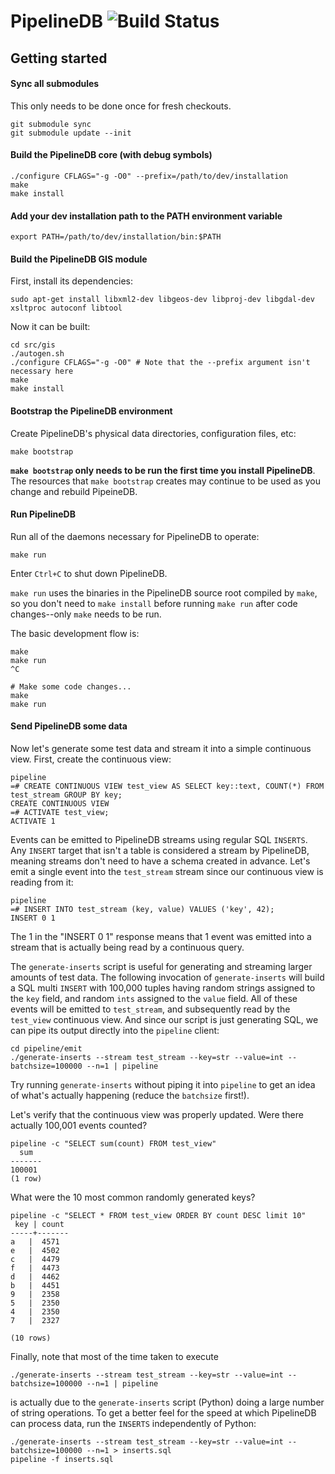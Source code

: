 # PipelineDB ![Build Status](https://circleci.com/gh/pipelinedb/pipelinedb.png?circle-token=db1a70c164cd6d96544d8eb38b279c48dea24709)

## Getting started

#### Sync all submodules
This only needs to be done once for fresh checkouts.
```
git submodule sync
git submodule update --init
```

#### Build the PipelineDB core (with debug symbols)
```
./configure CFLAGS="-g -O0" --prefix=/path/to/dev/installation
make
make install
```

#### Add your dev installation path to the PATH environment variable
```
export PATH=/path/to/dev/installation/bin:$PATH
```

#### Build the PipelineDB GIS module

First, install its dependencies:

    sudo apt-get install libxml2-dev libgeos-dev libproj-dev libgdal-dev xsltproc autoconf libtool

Now it can be built:

```
cd src/gis
./autogen.sh
./configure CFLAGS="-g -O0" # Note that the --prefix argument isn't necessary here
make
make install
```

#### Bootstrap the PipelineDB environment
Create PipelineDB's physical data directories, configuration files, etc:

```
make bootstrap
```

**`make bootstrap` only needs to be run the first time you install PipelineDB**. The resources that `make bootstrap` creates may continue to be used as you change and rebuild PipeineDB. 


#### Run PipelineDB
Run all of the daemons necessary for PipelineDB to operate: 

```
make run
```

Enter `Ctrl+C` to shut down PipelineDB.

`make run` uses the binaries in the PipelineDB source root compiled by `make`, so you don't need to `make install` before running `make run` after code changes--only `make` needs to be run. 

The basic development flow is:

```
make
make run
^C

# Make some code changes...
make
make run
```

#### Send PipelineDB some data

Now let's generate some test data and stream it into a simple continuous view. First, create the continuous view:

    pipeline
    =# CREATE CONTINUOUS VIEW test_view AS SELECT key::text, COUNT(*) FROM test_stream GROUP BY key;
    CREATE CONTINUOUS VIEW
    =# ACTIVATE test_view;
    ACTIVATE 1

Events can be emitted to PipelineDB streams using regular SQL `INSERTS`. Any `INSERT` target that isn't a table is considered a stream by PipelineDB, meaning streams don't need to have a schema created in advance. Let's emit a single event into the `test_stream` stream since our continuous view is reading from it:

    pipeline 
    =# INSERT INTO test_stream (key, value) VALUES ('key', 42);
    INSERT 0 1
    
The 1 in the "INSERT 0 1" response means that 1 event was emitted into a stream that is actually being read by a continuous query.

The `generate-inserts` script is useful for generating and streaming larger amounts of test data. The following invocation of `generate-inserts` will build a SQL multi `INSERT` with 100,000 tuples having random strings assigned to the `key` field, and random `ints` assigned to the `value` field. All of these events will be emitted to `test_stream`, and subsequently read by the `test_view` continuous view. And since our script is just generating SQL, we can pipe its output directly into the `pipeline` client:

    cd pipeline/emit
    ./generate-inserts --stream test_stream --key=str --value=int --batchsize=100000 --n=1 | pipeline
    
Try running `generate-inserts` without piping it into `pipeline` to get an idea of what's actually happening (reduce the `batchsize` first!).
    
Let's verify that the continuous view was properly updated. Were there actually 100,001 events counted?

    pipeline -c "SELECT sum(count) FROM test_view"
      sum  
    -------
    100001
    (1 row)

What were the 10 most common randomly generated keys?

    pipeline -c "SELECT * FROM test_view ORDER BY count DESC limit 10"
     key | count 
    -----+-------
    a   |  4571
    e   |  4502
    c   |  4479
    f   |  4473
    d   |  4462
    b   |  4451
    9   |  2358
    5   |  2350
    4   |  2350
    7   |  2327

    (10 rows)

Finally, note that most of the time taken to execute

    ./generate-inserts --stream test_stream --key=str --value=int --batchsize=100000 --n=1 | pipeline

is actually due to the `generate-inserts` script (Python) doing a large number of string operations. To get a better feel for the speed at which PipelineDB can process data, run the `INSERTS` independently of Python:

    ./generate-inserts --stream test_stream --key=str --value=int --batchsize=100000 --n=1 > inserts.sql
    pipeline -f inserts.sql

    


    


